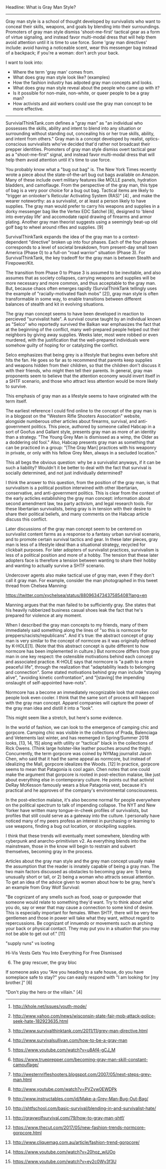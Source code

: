 Headline: What is Gray Man Style?

---

Gray man style is a school of thought developed by survivalists who want to
conceal their skills, weapons, and goals by blending into their surroundings.
Promoters of gray man style dismiss 'shoot-me-first' tactical gear as a form of
virtue signaling, and instead favor multi-modal dress that will help them avoid
attention until it is time to use force. Some 'gray man directives' include:
avoid having a noticeable scent, wear this messenger bag instead of a backpack;
if you're a woman: don't arch your back.

I want to look into:

- Where the term 'gray man' comes from.
- What does gray man style look like? (examples)
- How the fashion industry has adpoted gray man concepts and looks.
- What does gray man style reveal about the people who came up with it?
- Is it possible for non-male, non-white, or queer people to be a gray man?
- How activists and aid workers could use the gray man concept to be more effective.

---

SurvivialThinkTank.com defines a "gray man" as "an individual who possesses the
skills, ability and intent to blend into any situation or surrounding without
standing out, concealing his or her true skills, ability, and intent from
others." Gray man is a concept developed by realist, optics-conscious
survivalists who've decided that'd rather not broadcast their prepper
identities. Promoters of gray man style dismiss overt tactical gear as a
"shoot-me-first" signal, and instead favor multi-modal dress that will help them
avoid attention until it's time to use force.

You probably know what a "bug out bag" is. The New York Times recently wrote a
piece about the state-of-the-art bug out bags available on Amazon. Many of these
include overt military features like MOLLE panels, hydration bladders, and
camoflauge.  From the perspective of the gray man, this type of bag is a very
poor choice for a bug out bag. Tactical items are likely to "trigger an
onlooker's Reticular Activating System (RAS)" [4] , and make the wearer
noteworthy: as a survivalist, or at least a person likely to have supplies.  The
gray man would prefer to carry his weapons and supplies in a dorky messenger bag
like the Vertex EDC Satchel [8], designed to 'blend into everyday life' and
accomodate rapid drawing of firearms and armor plating. Another gray man
theorist suggests using a seemingly beat-up old golf bag to wheel around rifles
and supplies. [9]

SurvivalThinkTank expands the idea of the gray man to a context-dependent
"directive" broken up into four phases. Each of the four phases corresponds to a
level of societal breakdown, from present-day small town America (Phase 0) to a
full-on "road warrior" situation (Phase 3). For SurvivalThinkTank, the key
tradeoff for the gray man is between Stealth and Firepower/Kit.

The transition from Phase 0 to Phase 3 is assumed to be inevitable, and also
assumes that as society collapses, carrying weapons and supplies will be more
necessary and more common, and thus acceptable to the gray man. But, because
chaos often emerges rapidly (SurvialThinkTank tellingly uses the example of
"racially-motivated flash mobs" [2]), gray man style is often transformable in
some way, to enable transitions between different balances of stealth and kit in
evolving situations.

The gray man concept seems to have been developed in reaction to percieved
"survivalist hate". A survival course taught by an individual known as "Selco"
who reportedly survived the Balkan war emphasizes the fact that at the beginning
of the conflict, many well-prepared people helped out their neighbors by giving
away supplies. Weeks later, most were robbed or even murdered, with the
justification that the well-prepared individuals were somehow guilty of hoping
for or catalyzing the conflict.

Selco emphasizes that being grey is a lifestyle that begins even before shit
hits the fan. He goes so far as to recommend that parents keep supplies and
weapons hidden from their children, so that the children don't discuss it with
their friends, who might then tell their parents. In general, gray man
proponents seem to believe that the attention economy would invert itself in a
SHTF scenario, and those who attract less attention would be more likely to
survive.

This emphasis of gray man as a lifestyle seems to have originated with the term
itself.

The earliest reference I could find online to the concept of the gray man is in
a blogpost on the "Western Rifle Shooters Association" website, alongside
numberous other articles about firearms, survival, and anti-government politics.
This piece, authored by someone called Habcap in a sort of Goofus and Gallant
style, presents gray man as more of an identity than a strategy. "The Young Grey
Man is dismissed as a wimp, the Older as a doddering old fool." Also, Habcap
presents gray man as something that can be practiced in a group: "[The Gray Man]
practices with his weaponry in private, or only with his fellow Grey Men, always
in a secluded location."

This all begs the obvious question: why be a survivalist anyways, if it can be
such a liability? Wouldn't it be better to deal with the fact that survival is
socially determined, and not just individually determined?

I think the answer to this question, from the position of the gray man, is that
survivalism is a political position interwined with other libertarian,
conservative, and anti-government politics. This is clear from the context of
the early acticles establishing the gray man concept: information about second
amendment law, tea party activism, and legal research tools. For these
libertarian survivalists, being gray is in tension with their desire to share
their political beliefs, and many comments on the Habcap article discuss this
conflict.

Later discussions of the gray man concept seem to be centered on survivalist
content farms as a response to a fantasy urban survival scenario, and to promote
certain survival tactics and gear. In these later pieces, gray man is less of a
lifestyle ideal than a situational strategy, recycled for clickbait purposes.
For later adopters of survivalist practices, survivalism is less of a political
position and more of a hobby. The tension that these later adopters face is
therefore a tension between wanting to share their hobby and wanting to actually
survive a SHTF scenario.

Undercover agents also make tactical use of gray man, even if they don't call it
gray man. For example, consider the man photographed in this tweet thread from
Chelsea Manning: 

https://twitter.com/xychelsea/status/880963473437585408?lang=en

Manning argues that the man failed to be sufficiently gray. She states that his
heavily rubberized business casual shoes leak the fact that he's prepared for
violence at any moment.

When I described the gray man concepts to my friends, many of them immediately
said something along the lines of "so this is normcore for
preppers/racists/republicans". And it's true: the abstract concept of gray man
is very similar to the concept of normcore as it was originally defined by
K-HOLE[1].  (Note that this abstract concept is quite different to how normcore
has been implemented in culture.) But normcore differs from gray man in one key
respect: the ostensible motivations behind each concept and associated practice.
K-HOLE says that normcore is "a path to a more peaceful life", through the
realization that "adaptability leads to belonging and connection". Some stated
motivations behind gray man include "staying alive", "avoiding kinetic
confrontation", and "[staving] the impending onslaught of self-appointed
have-nots". 

Normcore has a become an immediately recognizable look that makes cool people
look even cooler. I think that the same sort of process will happen with the
gray man concept. Apparel companies will capture the power of the gray man idea
and distill it into a "look".

This might seem like a stretch, but here's some evidence.

In the world of fashion, we can look to the emergence of camping chic and
gorpcore. Camping chic was visible in the collections of Prada, Balenciaga and
Vetements last winter, and has reemerged in Spring/Summer 2018 looks, [13, 14,
15] along with utility or "tactical" black in the collections of Rick Owens.
(Think large holster-like leather pouches around the thigh). Concurrently, the
term gorpcore was coined by NYMag journalist Jason Chen, who said that it had
the same appeal as normcore, but instead of idealizing the Mall, gorpcore
idealizes the Woods. [12] In practice, gorpcore seems to mean that Patagonia is
cool again. Chen notes that one could make the argument that gorpcore is rooted
in post-election malaise, like just about everything else in contemporary
culture. He points out that activist DeRay McKesson famously wears a blue
Patagonia vest, because it's practical and he approves of the company's
environmental consciousness.

In the post-election malaise, it's also become normal for people everywhere on
the political spectrum to talk of impending collapse. The NYT and New Yorker
have written many tongue-in-cheek profiles of survivalists, but profiles that
still could serve as a gateway into the culture. I personally have noticed many
of my peers profess an interest in purchasing or learning to use weapons,
finding a bug out location, or stockpiling supplies.

I think that these trends will eventually meet somewhere, blending with
cyberpunk and anarcho-primitivism v2. As everything blends into the mainstream,
those in the know will begin to restrain and subvert themselves, becoming gray
in the process. 

Articles about the gray man style and the grey man concept usually make the
assumption that the reader is innately capable of being a gray man. The two main
factors discussed as obstacles to becoming gray are: 1) being unusually short or
tall, or 2) being a woman who attracts sexual attention. To get an idea of the
advice given to women about how to be gray, here's an example from Gray Wolf
Survival:

"Be cognizant of any smells such as food, soap or gunpowder that someone would
relate to something they'd want. Try to think about what you do, say or wear
that may cause a connection to some kind of desire. This is especially important
for females. When SHTF, there will be very few gentlemen and those in power will
take what they want, without regard to repercussions. Be cognizant of innuendo
or movements such as arching your back or physical contact. They may put you in
a situation that you may not be able to get out of." [11]

"supply runs" vs looting

Hi-Vis Vests Gets You Into Everything For Free
Dismissed

6. The gray rescuer, the gray bloc

If someone asks you "Are you heading to a safe house, do you have someplace safe
to stay?" you can easily respond with "I am looking for [my brother.]" [6]

"Don't play the hero or the villain." [4]

---



1. http://khole.net/issues/youth-mode/

2. http://www.yahoo.com/news/wisconsin-state-fair-mob-attack-police-seek-hate-182923635.html 

3. http://www.survivalthinktank.com/2011/11/grey-man-directive.html

4. http://www.survivalsullivan.com/how-to-be-a-gray-man

5. https://www.youtube.com/watch?v=u8Af4-gCJ_M

6. https://www.trueprepper.com/becoming-gray-man-skill-constant-camouflage/

7. http://westernrifleshooters.blogspot.com/2007/05/next-steps-grey-man.html

8. http://www.youtube.com/watch?v=PVZvw0EWDPk 

9. http://www.instructables.com/id/Make-a-Grey-Man-Bug-Out-Bag/

10. http://shtfschool.com/basic-survival/blending-in-and-survivalist-hate/

11. http://graywolfsurvival.com/79/how-to-gray-man-shtf/

12. https://www.thecut.com/2017/05/new-fashion-trends-normcore-gorpcore.html

13. http://www.cliquemag.com.au/article/fashion-trend-gorpcore/

14. https://www.youtube.com/watch?v=20hoz_wiUOo

15. https://www.youtube.com/watch?v=ey2c0Wy3f3U
